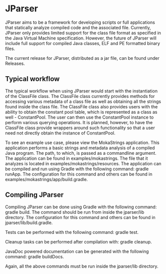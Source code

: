 # JParser

JParser aims to be a framework for developing scripts or full applications that
statically analyze compiled code and the associated file. Currently, JParser
only provides limited support for the class file format as specified in the Java
Virtual Machine specification. However, the future of JParser will include full
support for compiled Java classes, ELF and PE formatted binary files. 

The current release for JParser, distributed as a jar file, can be found under
Releases.

## Typical workflow

The typical workflow when using JParser would start with the instantiation of
the ClassFile class. The ClassFile class currently provides methods for
accessing various metadata of a class file as well as obtaining all the strings
found inside the class file. The ClassFile class also provides users with the
ability to obtain the constant pool table, which is represented as a class as
well - ConstantPool. The user can then use the ConstantPool instance to perform
various querying operations. It is planned, however, to have the ClassFile class
provide wrappers around such functionality so that a user need not directly
obtain the instance of ConstantPool.

To see an example use case, please view the MokaStrings application. This
application performs a basic strings and metadata analysis of a compiled Java
program. The path, to which, is passed as a commandline argument. The
application can be found in examples/mokastrings. The file that it analyzes is
located in examples/mokastrings/resources. The application can be compiled and
run using Gradle with the following command: gradle runApp. The configuration
for this command and others can be found in
examples/mokastrings/app/build.gradle.

## Compiling JParser

Compiling JParser can be done using Gradle with the following command: gradle
build. The command should be run from inside the jparser/lib directory. The
configuration for this command and others can be found in
jparser/lib/build.gradle. 

Tests can be performed with the following command: gradle test.

Cleanup tasks can be performed after compilation with: gradle cleanup.

JavaDoc powered documentation can be generated with the following command:
gradle buildDocs.

Again, all the above commands must be run inside the jparser/lib directory.
